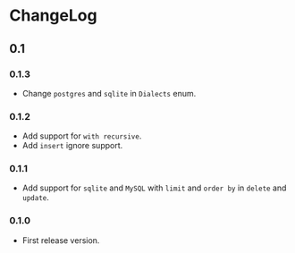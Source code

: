 # ChangeLog

## 0.1

### 0.1.3

- Change `postgres` and `sqlite` in `Dialects` enum.

### 0.1.2

- Add support for `with recursive`.
- Add `insert` ignore support.

### 0.1.1

- Add support for `sqlite` and `MySQL` with `limit` and `order by` in `delete` and `update`.

### 0.1.0

- First release version.
